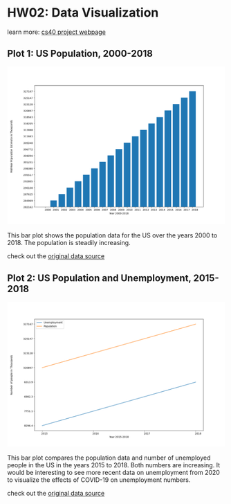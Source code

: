 # HW02: Data Visualization
learn more: [cs40 project webpage](https://github.com/mikeizbicki/cmc-csci040/tree/2020fall/hw_02)

## Plot 1: US Population, 2000-2018
![figure 1](Figure_1.png)

This bar plot shows the population data for the US over the years 2000 to 2018. The population is steadily increasing. 

check out the [original data source](https://unstats.un.org/unsd/mbs/app/DataView.aspx?tid=1&cid=840&yearfrom=2000&yearto=2020&p=A)

## Plot 2: US Population and Unemployment, 2015-2018
![figure 2](Figure_2.png)

This bar plot compares the population data and number of unemployed people in the US in the years 2015 to 2018. Both numbers are increasing. It would be interesting to see more recent data on unemployment from 2020 to visualize the effects of COVID-19 on unemployment numbers. 

check out the [original data source](https://unstats.un.org/unsd/mbs/app/DataView.aspx?tid=11&cid=840&yearfrom=2000&yearto=2020&p=Y)